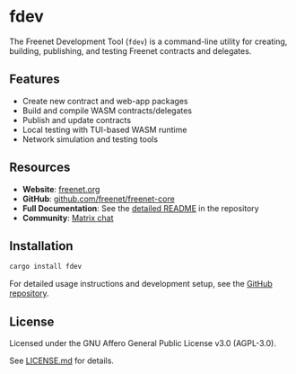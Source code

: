# fdev

The Freenet Development Tool (`fdev`) is a command-line utility for creating, building, publishing, and testing Freenet contracts and delegates.

## Features

- Create new contract and web-app packages
- Build and compile WASM contracts/delegates
- Publish and update contracts
- Local testing with TUI-based WASM runtime
- Network simulation and testing tools

## Resources

- **Website**: [freenet.org](https://freenet.org/)
- **GitHub**: [github.com/freenet/freenet-core](https://github.com/freenet/freenet-core)
- **Full Documentation**: See the [detailed README](https://github.com/freenet/freenet-core/blob/main/crates/fdev/README-FULL.md) in the repository
- **Community**: [Matrix chat](https://matrix.to/#/#freenet:matrix.org)

## Installation

```bash
cargo install fdev
```

For detailed usage instructions and development setup, see the [GitHub repository](https://github.com/freenet/freenet-core).

## License

Licensed under the GNU Affero General Public License v3.0 (AGPL-3.0).

See [LICENSE.md](https://github.com/freenet/freenet-core/blob/main/LICENSE.md) for details.
